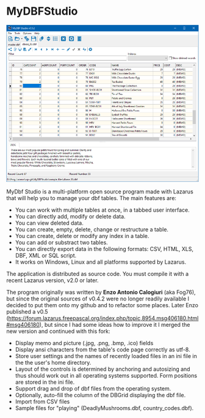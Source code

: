 # MyDBFStudio

![Screenshot](screenshots/MyDBFStudio_v0.5.2.png)

MyDbf Studio is a multi-platform open source program made with Lazarus that will help you to manage your dbf tables.
The main features are:

* You can work with multiple tables at once, in a tabbed user interface.
* You can directly add, modify or delete data.
* You can view deleted data.
* You can create, empty, delete, change or restructure a table.
* You can create, delete or modify any index in a table.
* You can add or substract two tables.
* You can directly export data in the following formats: CSV, HTML, XLS, DBF, XML or SQL script.
* It works on Windows, Linux and all platforms supported by Lazarus.

The application is distributed as source code. You must compile it with a recent Lazarus version, v2.0 or later.

The program originally was written by <b>Enzo Antonio Calogiuri</b> (aka Fog76), but since the original sources of v0.4.2 were no longer readily available 
I decided to put them onto my github and to refactor some places. Later Enzo published a v0.5 (https://forum.lazarus.freepascal.org/index.php/topic,8954.msg406180.html#msg406180), but since I had some ideas how to improve it I merged the new version and continued with this fork:

* Display memo and picture (.jpg, .png, .bmp, .ico) fields
* Display ansi characters from the table's code page correctly as utf-8.
* Store user settings and the names of recently loaded files in an ini file in the the user's home directory.
* Layout of the controls is determined by anchoring and autosizing and thus should work out in all operating systems supported. Form positions are stored in the ini file.
* Support drag and drop of dbf files from the operating system.
* Optionally, auto-fill the column of the DBGrid displaying the dbf file.
* Import from CSV files
* Sample files for "playing" (DeadlyMushrooms.dbf, country_codes.dbf).
